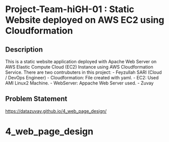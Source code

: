 # Project-Team-hiGH-01 : Static Website deployed on AWS EC2 using Cloudformation

## Description
This is a static website application deployed with Apache Web Server on AWS Elastic Compute Cloud (EC2) Instance using AWS Cloudformation Service. 
There are two contrubuters in this project:
    -   Feyzullah SARI (Cloud / DevOps Engineer) 
        - Cloudformation: File created with yaml.
        - EC2: Used AMI Linux2 Machine.
        - WebServer: Appache Web Server used.
    -   Zuvay

## Problem Statement


https://datazuvay.github.io/4_web_page_design/
# 4_web_page_design
